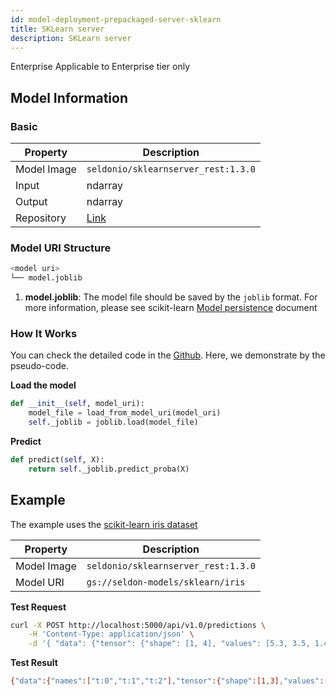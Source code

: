 ```yaml
---
id: model-deployment-prepackaged-server-sklearn
title: SKLearn server
description: SKLearn server
---
```


<div class="ee-only tooltip">Enterprise
  <span class="tooltiptext">Applicable to Enterprise tier only</span>
</div>

## Model Information

### Basic

Property    | Description
------------|------
Model Image | `seldonio/sklearnserver_rest:1.3.0`
Input       | ndarray
Output      | ndarray
Repository | [Link](https://github.com/SeldonIO/seldon-core/tree/master/servers/sklearnserver)

### Model URI Structure

```bash
<model uri>
└── model.joblib
```

1. **model.joblib**: The model file should be saved by the `joblib` format. For more information, please see scikit-learn [Model persistence](https://scikit-learn.org/stable/modules/model_persistence.html) document


### How It Works

You can check the detailed code in the [Github](https://github.com/SeldonIO/seldon-core/blob/master/servers/sklearnserver/sklearnserver/SKLearnServer.py).
Here, we demonstrate by the pseudo-code.

**Load the model**
```python
def __init__(self, model_uri):
    model_file = load_from_model_uri(model_uri)
    self._joblib = joblib.load(model_file)
```

**Predict**
```python
def predict(self, X):
    return self._joblib.predict_proba(X)
```

## Example

The example uses the [scikit-learn iris dataset](https://scikit-learn.org/stable/auto_examples/datasets/plot_iris_dataset.html)

Property    | Description
------------|------
Model Image | `seldonio/sklearnserver_rest:1.3.0`
Model URI   | `gs://seldon-models/sklearn/iris`

**Test Request**

```bash
curl -X POST http://localhost:5000/api/v1.0/predictions \
    -H 'Content-Type: application/json' \
    -d '{ "data": {"tensor": {"shape": [1, 4], "values": [5.3, 3.5, 1.4, 0.2]}} }'
```

**Test Result**

```bash
{"data":{"names":["t:0","t:1","t:2"],"tensor":{"shape":[1,3],"values":[0.8700986370655746,0.1298937698872714,7.593047154034911e-06]}},"meta":{}}
```

